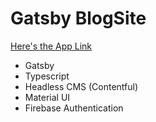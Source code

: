 # Gatsby BlogSite

[Here's the App Link](https://my-gatsby-blogsite.netlify.app/)


* Gatsby
* Typescript
* Headless CMS (Contentful)
* Material UI
* Firebase Authentication
